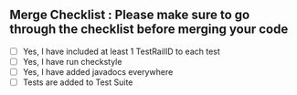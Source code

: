 ## Merge Checklist : Please make sure to go through the checklist before merging your code

- [ ] Yes, I have included at least 1 TestRailID to each test
- [ ] Yes, I have run checkstyle
- [ ] Yes, I have added javadocs everywhere
- [ ] Tests are added to Test Suite
